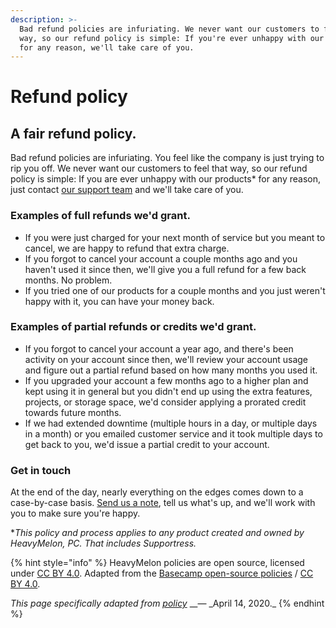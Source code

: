 ```yaml
---
description: >-
  Bad refund policies are infuriating. We never want our customers to feel that
  way, so our refund policy is simple: If you're ever unhappy with our products
  for any reason, we'll take care of you.
---
```


# Refund policy

## A fair refund policy.

Bad refund policies are infuriating. You feel like the company is just trying to rip you off. We never want our customers to feel that way, so our refund policy is simple: If you are ever unhappy with our products\* for any reason, just contact [our support team](mailto:support@heavymelon.com) and we'll take care of you.

### Examples of full refunds we'd grant.

* If you were just charged for your next month of service but you meant to cancel, we are happy to refund that extra charge.
* If you forgot to cancel your account a couple months ago and you haven't used it since then, we'll give you a full refund for a few back months. No problem.
* If you tried one of our products for a couple months and you just weren't happy with it, you can have your money back.

### Examples of partial refunds or credits we'd grant.

* If you forgot to cancel your account a year ago, and there's been activity on your account since then, we'll review your account usage and figure out a partial refund based on how many months you used it.
* If you upgraded your account a few months ago to a higher plan and kept using it in general but you didn't end up using the extra features, projects, or storage space, we'd consider applying a prorated credit towards future months.
* If we had extended downtime \(multiple hours in a day, or multiple days in a month\) or you emailed customer service and it took multiple days to get back to you, we'd issue a partial credit to your account.

### Get in touch

At the end of the day, nearly everything on the edges comes down to a case-by-case basis. [Send us a note](mailto:support@heavymelon.com), tell us what's up, and we'll work with you to make sure you're happy.

\*_This policy and process applies to any product created and owned by HeavyMelon, PC. That includes Supportress._

{% hint style="info" %}
HeavyMelon policies are open source, licensed under [CC BY 4.0](https://creativecommons.org/licenses/by/4.0/). Adapted from the [Basecamp open-source policies](https://github.com/basecamp/policies) / [CC BY 4.0](https://creativecommons.org/licenses/by/4.0/).

_This page specifically adapted from_ [_policy_](https://github.com/basecamp/policies/blob/7e38d54778c0e6cfb5355e3eb4e0f097aee33572/refund/index.md) _\_— \_April 14, 2020.\_
{% endhint %}

